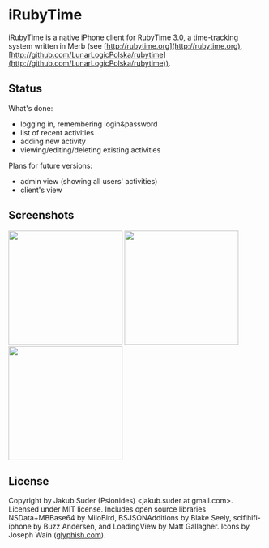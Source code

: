 # iRubyTime

iRubyTime is a native iPhone client for RubyTime 3.0, a time-tracking system written in Merb (see [http://rubytime.org](http://rubytime.org), [http://github.com/LunarLogicPolska/rubytime](http://github.com/LunarLogicPolska/rubytime)).

## Status

What's done:

* logging in, remembering login&password
* list of recent activities
* adding new activity
* viewing/editing/deleting existing activities

Plans for future versions:

* admin view (showing all users' activities)
* client's view


## Screenshots

<a href="http://psionides.github.com/iRubyTime/screen_activity_list_18.05.09.png"><img src="http://psionides.github.com/iRubyTime/screen_activity_list_18.05.09.png" width="225" /></a> <a href="http://psionides.github.com/iRubyTime/screen_new_activity_25.07.09.png"><img src="http://psionides.github.com/iRubyTime/screen_new_activity_25.07.09.png" width="225" /></a> <a href="http://psionides.github.com/iRubyTime/screen_edit_activity_25.07.09.png"><img src="http://psionides.github.com/iRubyTime/screen_edit_activity_25.07.09.png" width="225" /></a>

## License

Copyright by Jakub Suder (Psionides) <jakub.suder at gmail.com>. Licensed under MIT license.
Includes open source libraries NSData+MBBase64 by MiloBird, BSJSONAdditions by Blake Seely, scifihifi-iphone by Buzz Andersen, and LoadingView by Matt Gallagher. Icons by Joseph Wain (<a href="http://glyphish.com">glyphish.com</a>).
